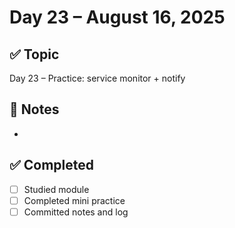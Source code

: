 # Day 23 – August 16, 2025

## ✅ Topic
Day 23 – Practice: service monitor + notify

## 📝 Notes
- 

## ✅ Completed
- [ ] Studied module
- [ ] Completed mini practice
- [ ] Committed notes and log
